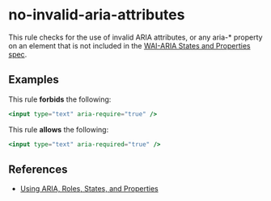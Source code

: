 # no-invalid-aria-attributes

This rule checks for the use of invalid ARIA attributes, or any aria-\* property on an element that is not included in the [WAI-ARIA States and Properties spec](https://www.w3.org/WAI/PF/aria-1.1/states_and_properties).

## Examples

This rule **forbids** the following:

```hbs
<input type="text" aria-require="true" />
```

This rule **allows** the following:

```hbs
<input type="text" aria-required="true" />
```

## References

- [Using ARIA, Roles, States, and Properties](https://developer.mozilla.org/en-US/docs/Web/Accessibility/ARIA/ARIA_Techniques)
